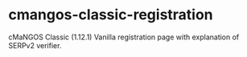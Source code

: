 # cmangos-classic-registration
cMaNGOS Classic (1.12.1) Vanilla registration page with explanation of SERPv2 verifier.
